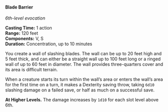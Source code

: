 #### Blade Barrier
<!-- markdownlint-disable link-image-reference-definitions -->
[_metadata_:spell_name]:- "Blade Barrier"
[_metadata_:spell_level]:- "6"
[_metadata_:spell_school]:- "evocation"
[_metadata_:ritual]:- "false"
[_metadata_:casting_time_amount]:- "1"
[_metadata_:casting_time_unit]:- "action"
[_metadata_:range]:- "90 feet"
[_metadata_:components_verbal]:- "false"
[_metadata_:components_somatic]:- "false"
[_metadata_:components_material]:- "false"
[_metadata_:duration]:- "10 minutes"
[_metadata_:concentration]:- "true"
[_metadata_:saving_throw]:- "Dexterity"
[_metadata_:saving_throw_success]:- "halves_damage"
[_metadata_:damage_formula]:- "6d10"
[_metadata_:damage_type]:- "slashing"
[_metadata_:compared_to_wotc_srd_5.1]:- "mechanics_different_wording_different"
[_metadata_:compared_to_a5e_srd]:- "mechanics_same_wording_same"
<!-- markdownlint-disable-next-line no-emphasis-as-heading -->
_6th-level evocation_

**Casting Time:** 1 action \
**Range:** 120 feet \
**Components:** V, S \
**Duration:** Concentration, up to 10 minutes

You create a wall of slashing blades.
The wall can be up to 20 feet high and 5 feet thick, and can either be a straight wall up to 100 feet long or a ringed wall of up to 60 feet in diameter.
The wall provides three-quarters cover and its area is difficult terrain.

When a creature starts its turn within the wall’s area or enters the wall’s area for the first time on a turn, it makes a Dexterity saving throw, taking `6d10` slashing damage on a failed save, or half as much on a successful save.

**At Higher Levels.**
The damage increases by `1d10` for each slot level above 6th.
